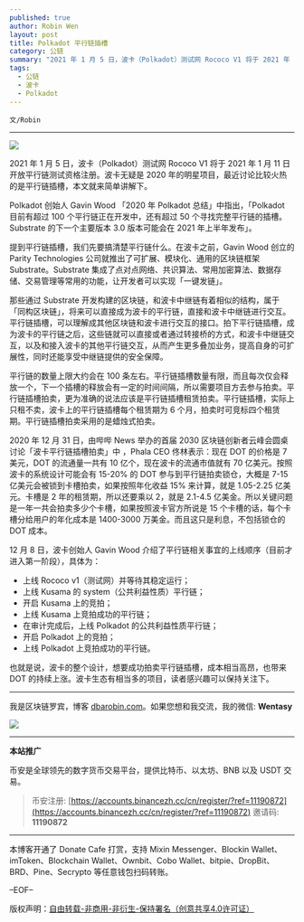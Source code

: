 ```yaml
---
published: true
author: Robin Wen
layout: post
title: Polkadot 平行链插槽
category: 公链
summary: "2021 年 1 月 5 日，波卡（Polkadot）测试网 Rococo V1 将于 2021 年 1 月 11 日开放平行链测试资格注册。波卡无疑是 2020 年的明星项目，最近讨论比较火热的是平行链插槽，本文就来简单讲解下。Polkadot 创始人 Gavin Wood 「2020 年 Polkadot 总结」中指出，「Polkadot 目前有超过 100 个平行链正在开发中，还有超过 50 个寻找完整平行链的插槽。Substrate 的下一个主要版本 3.0 版本可能会在 2021 年上半年发布」。也就是说，波卡的整个设计，想要成功拍卖平行链插槽，成本相当高昂，也带来 DOT 的持续上涨。波卡生态有相当多的项目，读者感兴趣可以保持关注下。"
tags:
  - 公链
  - 波卡
  - Polkadot
---
```


`文/Robin`

***

![](https://cdn.dbarobin.com/rd91baa.png)

2021 年 1 月 5 日，波卡（Polkadot）测试网 Rococo V1 将于 2021 年 1 月 11 日开放平行链测试资格注册。波卡无疑是 2020 年的明星项目，最近讨论比较火热的是平行链插槽，本文就来简单讲解下。

Polkadot 创始人 Gavin Wood 「2020 年 Polkadot 总结」中指出，「Polkadot 目前有超过 100 个平行链正在开发中，还有超过 50 个寻找完整平行链的插槽。Substrate 的下一个主要版本 3.0 版本可能会在 2021 年上半年发布」。

提到平行链插槽，我们先要搞清楚平行链什么。在波卡之前，Gavin Wood 创立的 Parity Technologies 公司就推出了可扩展、模块化、通用的区块链框架 Substrate。Substrate 集成了点对点网络、共识算法、常用加密算法、数据存储、交易管理等常用的功能，让开发者可以实现「一键发链」。

那些通过 Substrate 开发构建的区块链，和波卡中继链有着相似的结构，属于「同构区块链」，将来可以直接成为波卡的平行链，直接和波卡中继链进行交互。平行链插槽，可以理解成其他区块链和波卡进行交互的接口。拍下平行链插槽，成为波卡的平行链之后，这些链就可以直接或者通过转接桥的方式，和波卡中继链交互，以及和接入波卡的其他平行链交互，从而产生更多叠加业务，提高自身的可扩展性，同时还能享受中继链提供的安全保障。

平行链的数量上限大约会在 100 条左右。平行链插槽数量有限，而且每次仅会释放一个，下一个插槽的释放会有一定的时间间隔，所以需要项目方去参与拍卖。平行链插槽拍卖，更为准确的说法应该是平行链插槽租赁拍卖。平行链插槽，实际上只租不卖，波卡上的平行链插槽每个租赁期为 6 个月，拍卖时可竞标四个租赁期。平行链插槽拍卖采用的是蜡烛式拍卖。

2020 年 12 月 31 日，由哔哔 News 举办的首届 2030 区块链创新者云峰会圆桌讨论「波卡平行链插槽拍卖」中 ，Phala CEO 佟林表示：现在 DOT 的价格是 7 美元，DOT 的流通量一共有 10 亿个，现在波卡的流通市值就有 70 亿美元。按照波卡的系统设计可能会有 15-20% 的 DOT 参与到平行链拍卖锁仓，大概是 7-15 亿美元会被锁到卡槽拍卖，如果按照年化收益 15% 来计算，就是 1.05-2.25 亿美元。卡槽是 2 年的租赁期，所以还要乘以 2，就是 2.1-4.5 亿美金。所以关键问题是一年一共会拍卖多少个卡槽，如果按照波卡官方所说是 15 个卡槽的话，每个卡槽分给用户的年化成本是 1400-3000 万美金。而且这只是利息，不包括锁仓的 DOT 成本。

12 月 8 日，波卡创始人 Gavin Wood 介绍了平行链相关事宜的上线顺序（目前才进入第一阶段），具体为：

* 上线 Rococo v1（测试网）并等待其稳定运行；
* 上线 Kusama 的 system（公共利益性质）平行链；
* 开启 Kusama 上的竞拍；
* 上线 Kusama 上竞拍成功的平行链；
* 在审计完成后，上线 Polkadot 的公共利益性质平行链；
* 开启 Polkadot 上的竞拍；
* 上线 Polkadot 上竞拍成功的平行链。

也就是说，波卡的整个设计，想要成功拍卖平行链插槽，成本相当高昂，也带来 DOT 的持续上涨。波卡生态有相当多的项目，读者感兴趣可以保持关注下。

***

我是区块链罗宾，博客 [dbarobin.com](https://dbarobin.com/)。如果您想和我交流，我的微信: **Wentasy**

![](https://cdn.dbarobin.com/v4yywe2.png)

***

**本站推广**

币安是全球领先的数字货币交易平台，提供比特币、以太坊、BNB 以及 USDT 交易。

> 币安注册: [https://accounts.binancezh.cc/cn/register/?ref=11190872](https://accounts.binancezh.cc/cn/register/?ref=11190872)
> 邀请码: **11190872**

***

本博客开通了 Donate Cafe 打赏，支持 Mixin Messenger、Blockin Wallet、imToken、Blockchain Wallet、Ownbit、Cobo Wallet、bitpie、DropBit、BRD、Pine、Secrypto 等任意钱包扫码转账。

<center>
    <div class="--donate-button"
         data-button-id="f8b9df0d-af9a-460d-8258-d3f435445075"
    ></div>
</center>

–EOF–

版权声明：[自由转载-非商用-非衍生-保持署名（创意共享4.0许可证）](http://creativecommons.org/licenses/by-nc-nd/4.0/deed.zh)